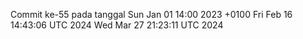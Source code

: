 Commit ke-55 pada tanggal Sun Jan 01 14:00 2023 +0100
Fri Feb 16 14:43:06 UTC 2024
Wed Mar 27 21:23:11 UTC 2024
